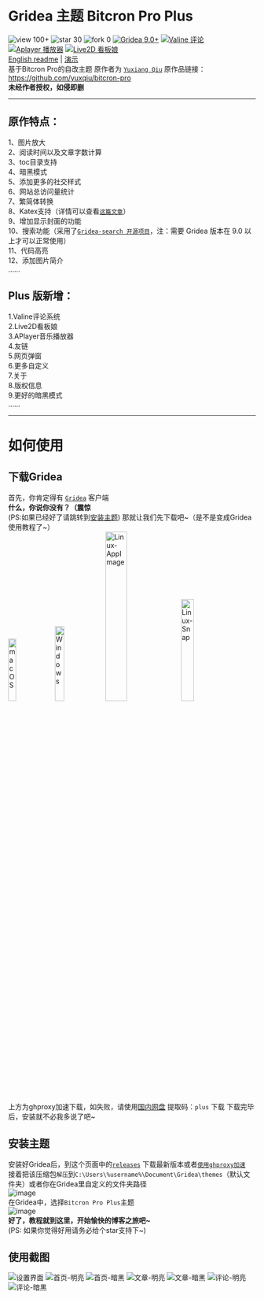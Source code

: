 # Gridea 主题 Bitcron Pro Plus
![view 100+](https://img.shields.io/badge/view-100+-grey.svg)
![star 30](https://img.shields.io/badge/star-30-yellowgreen.svg)
![fork 0](https://img.shields.io/badge/fork-0-grey.svg)
[![Gridea 9.0+](https://img.shields.io/badge/Gridea-9.0+-yellow.svg)](https://gridea.dev "Gridea")
[![Valine 评论](https://img.shields.io/badge/Valine-评论-blue.svg)](https://valine.js.org/ "Valine")
[![Aplayer 播放器](https://img.shields.io/badge/Aplayer-音乐-lightyellow.svg)](https://aplayer.js.org/ "Aplayer")
[![Live2D 看板娘](https://img.shields.io/badge/Live2D-看板娘-orange.svg)](https://github.com/stevenjoezhang/live2d-widget "Live2D-widget")
<br>
[English readme](./README_en.md) | [演示](https://bitcron.cf/) <br>
基于Bitcron Pro的自改主题 原作者为 [`Yuxiang Qiu`](https://github.com/yuxqiu) 原作品链接：<https://github.com/yuxqiu/bitcron-pro>
<br>
**未经作者授权，如侵即删**
<br>
***
## 原作特点：
1、图片放大<br>
2、阅读时间以及文章字数计算<br>
3、toc目录支持<br>
4、暗黑模式<br>
5、添加更多的社交样式<br>
6、网站总访问量统计<br>
7、繁简体转换<br>
8、Katex支持（详情可以查看[`这篇文章`](https://blog.blinkstar.cn/post/katex/)）<br>
9、增加显示封面的功能<br>
10、搜索功能（采用了[`Gridea-search 开源项目`](https://github.com/tangkaichuan/gridea-search)，注：需要 Gridea 版本在 9.0 以上才可以正常使用）<br>
11、代码高亮<br>
12、添加图片简介<br>
……
## Plus 版新增：
1.Valine评论系统<br>
2.Live2D看板娘<br>
3.APlayer音乐播放器<br>
4.友链<br>
5.网页弹窗<br>
6.更多自定义<br>
7.关于<br>
8.版权信息<br>
9.更好的暗黑模式<br>
……
***
# 如何使用
## 下载Gridea
首先，你肯定得有 [`Gridea`](https://gridea.dev/) 客户端<br>
**什么，你说你没有？（震惊**<br>(PS:如果已经好了请跳转到[安装主题](#安装主题))
那就让我们先下载吧~（是不是变成Gridea使用教程了~）<br>
[<img src="https://fastly.jsdelivr.net/gh/Wu-jiyan/gridea-theme-bitch-pro-plus/image/macOS.png" alt="macOS" width="18%">](https://ghproxy.com/https://github.com/getgridea/gridea/releases/download/v0.9.3/Gridea-0.9.3.dmg "使用了ghproxy加速")
[<img src="https://fastly.jsdelivr.net/gh/Wu-jiyan/gridea-theme-bitch-pro-plus/image/Windows.png" alt="Windows" width="19.7%">](https://ghproxy.com/https://github.com/getgridea/gridea/releases/download/v0.9.3/Gridea.Setup.0.9.3.exe "使用了ghproxy加速")
[<img src="https://fastly.jsdelivr.net/gh/Wu-jiyan/gridea-theme-bitch-pro-plus/image/Linux-AppImage.png" alt="Linux-AppImage" width="29.7%">](https://ghproxy.com/https://github.com/getgridea/gridea/releases/download/v0.9.3/Gridea-0.9.3.AppImage "使用了ghproxy加速")
[<img src="https://fastly.jsdelivr.net/gh/Wu-jiyan/gridea-theme-bitch-pro-plus/image/Linux-Snap.png" alt="Linux-Snap" width="23%">](https://ghproxy.com/https://github.com/getgridea/gridea/releases/download/v0.9.3/gridea_0.9.3_amd64.snap "使用了ghproxy加速")
<br>
上方为ghproxy加速下载，如失败，请使用[国内网盘](https://www.123pan.com/s/eNgKVv-drlm) 提取码：`plus`
下载
下载完毕后，安装就不必我多说了吧~

## 安装主题
安装好Gridea后，到这个页面中的[`releases`](https://github.com/Wu-jiyan/gridea-theme-bitcron-pro-plus/releases) 下载最新版本或者[`使用ghproxy加速`](https://ghproxy.com/https://github.com/Wu-jiyan/gridea-theme-bitcron-pro-plus/releases/)
<br>
接着把该压缩包`解压`到`C:\Users\%username%\Document\Gridea\themes`（默认文件夹）或者你在Gridea里自定义的文件夹路径<br>
![image](https://user-images.githubusercontent.com/107091865/197366234-bd63971a-65b6-40ab-8c4f-f5baea4f0b1b.png)
<br>
在Gridea中，选择`Bitcron Pro Plus`主题<br>
![image](https://user-images.githubusercontent.com/107091865/197372719-e43e033b-f492-4ce2-92e2-ffc1bcc87a76.png)
<br>
 **好了，教程就到这里，开始愉快的博客之旅吧~** <br>
 (PS: 如果你觉得好用请务必给个star支持下~)

## 使用截图
![设置界面](https://image.wujiyan.tk/img/1/2022-11-06/6367bb1b0a9a4.png)
![首页-明亮](https://image.wujiyan.tk/img/0/2022-11-06/6367b395d9e82.png)
![首页-暗黑](https://image.wujiyan.tk/img/1/2022-11-06/6367b56658f5f.png)
![文章-明亮](https://image.wujiyan.tk/img/0/2022-11-06/6367b395d932f.png)
![文章-暗黑](https://image.wujiyan.tk/img/0/2022-11-06/6367b395d16aa.png)
![评论-明亮](https://image.wujiyan.tk/img/0/2022-11-06/6367b3971b721.png)
![评论-暗黑](https://image.wujiyan.tk/img/0/2022-11-06/6367b397234c7.png)
